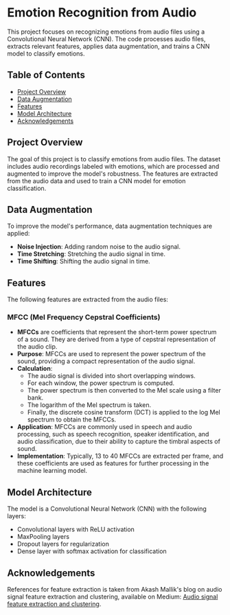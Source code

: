 # Emotion Recognition from Audio

This project focuses on recognizing emotions from audio files using a Convolutional Neural Network (CNN). The code processes audio files, extracts relevant features, applies data augmentation, and trains a CNN model to classify emotions.

## Table of Contents
- [Project Overview](#project-overview)
- [Data Augmentation](#data-augmentation)
- [Features](#features)
- [Model Architecture](#model-architecture)
- [Acknowledgements](#acknowledgements)

## Project Overview
The goal of this project is to classify emotions from audio files. The dataset includes audio recordings labeled with emotions, which are processed and augmented to improve the model's robustness. The features are extracted from the audio data and used to train a CNN model for emotion classification.

## Data Augmentation
To improve the model's performance, data augmentation techniques are applied:
- **Noise Injection**: Adding random noise to the audio signal.
- **Time Stretching**: Stretching the audio signal in time.
- **Time Shifting**: Shifting the audio signal in time.

  
## Features

The following features are extracted from the audio files:

### MFCC (Mel Frequency Cepstral Coefficients)

- **MFCCs** are coefficients that represent the short-term power spectrum of a sound. They are derived from a type of cepstral representation of the audio clip.
- **Purpose**: MFCCs are used to represent the power spectrum of the sound, providing a compact representation of the audio signal.
- **Calculation**: 
  - The audio signal is divided into short overlapping windows.
  - For each window, the power spectrum is computed.
  - The power spectrum is then converted to the Mel scale using a filter bank.
  - The logarithm of the Mel spectrum is taken.
  - Finally, the discrete cosine transform (DCT) is applied to the log Mel spectrum to obtain the MFCCs.
- **Application**: MFCCs are commonly used in speech and audio processing, such as speech recognition, speaker identification, and audio classification, due to their ability to capture the timbral aspects of sound.
- **Implementation**: Typically, 13 to 40 MFCCs are extracted per frame, and these coefficients are used as features for further processing in the machine learning model.




## Model Architecture
The model is a Convolutional Neural Network (CNN) with the following layers:
- Convolutional layers with ReLU activation
- MaxPooling layers
- Dropout layers for regularization
- Dense layer with softmax activation for classification


## Acknowledgements
References for feature extraction is taken from Akash Mallik's blog on audio signal feature extraction and clustering, available on Medium: [Audio signal feature extraction and clustering](https://medium.com/heuristics/audio-signal-feature-extraction-and-clustering-935319d2225).
